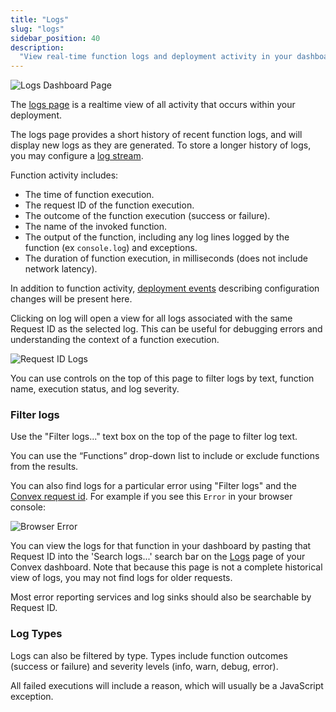 ```yaml
---
title: "Logs"
slug: "logs"
sidebar_position: 40
description:
  "View real-time function logs and deployment activity in your dashboard"
---
```


![Logs Dashboard Page](/screenshots/logs.png)

The [logs page](https://dashboard.convex.dev/deployment/logs) is a realtime view
of all activity that occurs within your deployment.

The logs page provides a short history of recent function logs, and will display
new logs as they are generated. To store a longer history of logs, you may
configure a [log stream](/production/integrations/log-streams/log-streams.mdx).

Function activity includes:

- The time of function execution.
- The request ID of the function execution.
- The outcome of the function execution (success or failure).
- The name of the invoked function.
- The output of the function, including any log lines logged by the function (ex
  `console.log`) and exceptions.
- The duration of function execution, in milliseconds (does not include network
  latency).

In addition to function activity,
[deployment events](/dashboard/deployments/history.md) describing configuration
changes will be present here.

Clicking on log will open a view for all logs associated with the same Request
ID as the selected log. This can be useful for debugging errors and
understanding the context of a function execution.

![Request ID Logs](/screenshots/request_logs.png)

You can use controls on the top of this page to filter logs by text, function
name, execution status, and log severity.

### Filter logs

Use the "Filter logs..." text box on the top of the page to filter log text.

You can use the “Functions” drop-down list to include or exclude functions from
the results.

You can also find logs for a particular error using "Filter logs" and the
[Convex request id](/functions/error-handling/error-handling.mdx#debugging-errors).
For example if you see this `Error` in your browser console:

![Browser Error](/screenshots/console_error_requestid.png)

You can view the logs for that function in your dashboard by pasting that
Request ID into the 'Search logs...' search bar on the
[Logs](/dashboard/deployments/logs.md) page of your Convex dashboard. Note that
because this page is not a complete historical view of logs, you may not find
logs for older requests.

Most error reporting services and log sinks should also be searchable by Request
ID.

### Log Types

Logs can also be filtered by type. Types include function outcomes (success or
failure) and severity levels (info, warn, debug, error).

All failed executions will include a reason, which will usually be a JavaScript
exception.
